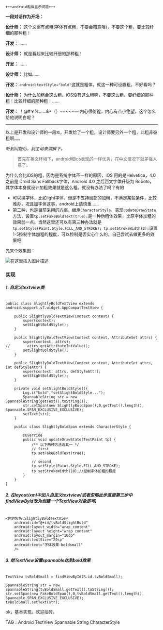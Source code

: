 `+++android粗体显示问题+++`

**一段对话作为开场：**

**设计师：** 这个文案有点粗(字体有点粗，不要会错意嚎)，不要这个粗，要比较纤细的那种粗！

**开发：** ......

**设计师：** 就是看起来比较纤细的那种粗！

**开发：** ......

**设计师：** 比如......

**开发：** `android:textStyle="bold"`这就是粗体，就这一种可设置粗，不好看吗？

**设计师：** 为什么加粗会这么粗，iOS没有这么粗啊，不要这么粗，要纤细的那种粗！比较纤细的那种粗！......

**开发：** ！@#￥%……&*（）~~~~~~~内心很彷徨，内心有点小绝望，这个怎么给他说明白呢？

---
以上是开发和设计师的一段`戏`，开发给了一个粗，设计师要另外一个粗，此粗非彼粗啊。。。



*听到问题后，我主动来调解下。*


> 首先在英文环境下，android和ios表现的一样优秀，在中文情况下就差强人意了。

为什么会比iOS的粗，因为是系统字体不一样的原因，iOS 用的是Helvetica，4.0之前是 Droid Sans Fallback字体，Android 4.0 之后西文字体升级为 Roboto，其字体本身就设计加粗效果就是这么粗。就没有办法了吗？有的

* 可以换字体，比如light字体。但是不支持局部的加粗，不满足某些条件，比较难办，况且加字体这事，android上请慎重……
* 第二种，也是目前采用的方案，继承`CharacterStyle`，实现`updateDrawState`方法，设置`tp.setFakeBoldText(true);`是一种伪粗体效果，比原字体加粗的效果弱一点。当然这里还可以有第三种办法就是`tp.setStyle(Paint.Style.FILL_AND_STROKE); tp.setStrokeWidth(2);`设置1-5控制字体加粗的程度，可以控制是否实心什么的，自己尝试去做更多的效果吧

先来个效果图：

![在这里插入图片描述](https://img-blog.csdnimg.cn/20190505153953928.jpg?x-oss-process=image/watermark,type_ZmFuZ3poZW5naGVpdGk,shadow_10,text_aHR0cHM6Ly9ibG9nLmNzZG4ubmV0L2x5bHRpZ2Vy,size_16,color_FFFFFF,t_70)





### 实现


##### 1. 自定义textview类
```

public class SlightlyBoldTextView extends android.support.v7.widget.AppCompatTextView {

    public SlightlyBoldTextView(Context context) {
        super(context);
        setSlightBoldStyle();
    }

    public SlightlyBoldTextView(Context context, AttributeSet attrs) {
        super(context, attrs);
//        attrs.getAttributeIntValue();
        setSlightBoldStyle();
    }

    public SlightlyBoldTextView(Context context, AttributeSet attrs, int defStyleAttr) {
        super(context, attrs, defStyleAttr);
        setSlightBoldStyle();
    }

    private void setSlightBoldStyle(){
        Log.i("bold","setSlightBoldStyle...");
        SpannableString str = new SpannableString(getText().toString());
        str.setSpan(new SlightlyBoldSpan(),0,getText().length(), Spannable.SPAN_EXCLUSIVE_EXCLUSIVE);
        setText(str);
    }

    public class SlightlyBoldSpan extends CharacterStyle {

        @Override
        public void updateDrawState(TextPaint tp) {
            /** 以下两种方法选其一 */
            // first
            tp.setFakeBoldText(true);

            // second
            tp.setStyle(Paint.Style.FILL_AND_STROKE);
            tp.setStrokeWidth(10);//控制字体加粗的程度
        }
    }
}
```

##### 2. 在layout/xml中加入自定义textview(或者忽略此步直接第三步中findViewById改为创建一个TextView对象即可)

```

<你的包名.SlightlyBoldTextView
    android:id="@+id/tvBoldSlightBold"
    android:layout_width="wrap_content"
    android:layout_height="wrap_content"
    android:layout_margin="10dp"
    android:textSize="20sp"
    android:text="字体效果-boldsmall"
    />
```

##### 3. 给TextView设置spannable达到bold效果

```

TextView tvBoldSmall = findViewById(R.id.tvBoldSmall);

SpannableString str = new SpannableString(tvBoldSmall.getText().toString());
str.setSpan(new FakeBoldSpan(),0,tvBoldSmall.getText().length(), Spannable.SPAN_EXCLUSIVE_EXCLUSIVE);
tvBoldSmall.setText(str);
```


ok，基本实现。欢迎拍砖。

TAG：Android  TextView  Spannable  String  CharacterStyle